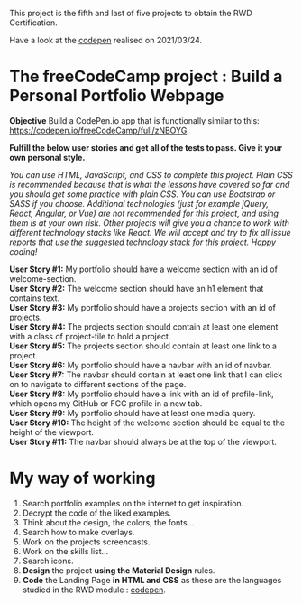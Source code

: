 This project is the fifth and last of five projects to obtain the RWD Certification.

Have a look at the [codepen](https://codepen.io/s-manguy/full/KKapbzd) realised on 2021/03/24.


# The freeCodeCamp project : Build a Personal Portfolio Webpage

**Objective** Build a CodePen.io app that is functionally similar to this: https://codepen.io/freeCodeCamp/full/zNBOYG.

**Fulfill the below user stories and get all of the tests to pass. Give it your own personal style.**

*You can use HTML, JavaScript, and CSS to complete this project. Plain CSS is recommended because that is what the lessons have covered so far and you should get some practice with plain CSS. You can use Bootstrap or SASS if you choose. Additional technologies (just for example jQuery, React, Angular, or Vue) are not recommended for this project, and using them is at your own risk. Other projects will give you a chance to work with different technology stacks like React. We will accept and try to fix all issue reports that use the suggested technology stack for this project. Happy coding!*


**User Story #1:** My portfolio should have a welcome section with an id of welcome-section.  
**User Story #2:** The welcome section should have an h1 element that contains text.  
**User Story #3:** My portfolio should have a projects section with an id of projects.  
**User Story #4:** The projects section should contain at least one element with a class of project-tile to hold a project.  
**User Story #5:** The projects section should contain at least one link to a project.  
**User Story #6:** My portfolio should have a navbar with an id of navbar.  
**User Story #7:** The navbar should contain at least one link that I can click on to navigate to different sections of the page.  
**User Story #8:** My portfolio should have a link with an id of profile-link, which opens my GitHub or FCC profile in a new tab.  
**User Story #9:** My portfolio should have at least one media query.  
**User Story #10:** The height of the welcome section should be equal to the height of the viewport.  
**User Story #11:** The navbar should always be at the top of the viewport.  


# My way of working
1. Search portfolio examples on the internet to get inspiration.
2. Decrypt the code of the liked examples.
3. Think about the design, the colors, the fonts...
4. Search how to make overlays.
5. Work on the projects screencasts.
6. Work on the skills list...
7. Search icons.
8. **Design** the project **using the Material Design** rules.
9. **Code** the Landing Page **in HTML and CSS** as these are the languages studied in the RWD module : [codepen](https://codepen.io/s-manguy/full/KKapbzd).

